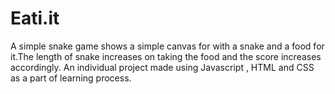 # Eati.it
A simple snake game shows a simple canvas for with a snake and a food for it.The length of snake increases on taking the food and the score increases accordingly. An individual project made using Javascript , HTML and CSS as a part of learning process.
